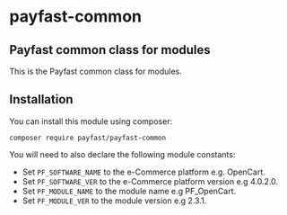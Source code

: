 # payfast-common
## Payfast common class for modules

This is the Payfast common class for modules.

## Installation

You can install this module using composer:

```console
composer require payfast/payfast-common
```

You will need to also declare the following module constants:

- Set `PF_SOFTWARE_NAME` to the e-Commerce platform e.g. OpenCart.
- Set `PF_SOFTWARE_VER` to the e-Commerce platform version e.g 4.0.2.0.
- Set `PF_MODULE_NAME` to the module name e.g PF_OpenCart.
- Set `PF_MODULE_VER` to the module version e.g 2.3.1.

